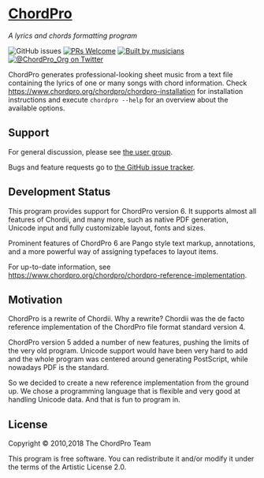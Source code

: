 # [ChordPro](https://www.chordpro.org)
*A lyrics and chords formatting program*

![GitHub issues](https://img.shields.io/github/issues/chordpro/chordpro)
[![PRs Welcome](https://img.shields.io/badge/PRs-welcome-brightgreen.svg)](http://makeapullrequest.com)
[![Built by musicians](https://img.shields.io/badge/built%20by-musicians%20𝄞-d15d27.svg?&labelColor=e36d25)](https://forthebadge.com)
[![@ChordPro_Org on Twitter](https://img.shields.io/badge/twitter-@ChordPro%5FOrg-1DA1F2.svg)](https://twitter.com/ChordPro_Org)

ChordPro generates professional-looking sheet music from a text file
containing the lyrics of one or many songs with chord information.
Check <https://www.chordpro.org/chordpro/chordpro-installation> for installation instructions
and execute `chordpro --help` for an overview about the available options.

## Support
For general discussion, please see [the user group](https://groups.io/g/ChordPro/topics).

Bugs and feature requests go to [the GitHub issue tracker](https://github.com/ChordPro/chordpro/issues).

## Development Status
This program provides support for ChordPro version 6.
It supports almost all features of Chordii, and many more,
such as native PDF generation, Unicode input
and fully customizable layout, fonts and sizes.

Prominent features of ChordPro 6 are
Pango style text markup, annotations,
and a more powerful way of assigning typefaces to layout items.

For up-to-date information, see <https://www.chordpro.org/chordpro/chordpro-reference-implementation>.

## Motivation
ChordPro is a rewrite of Chordii.
Why a rewrite?
Chordii was the de facto reference implementation of the ChordPro file format standard version 4.

ChordPro version 5 added a number of new features, pushing the limits of the very old program.
Unicode support would have been very hard to add
and the whole program was centered around generating PostScript,
while nowadays PDF is the standard.

So we decided to create a new reference implementation from the ground up.
We chose a programming language that is flexible and very good at handling Unicode data.
And that is fun to program in.

## License

Copyright © 2010,2018 The ChordPro Team

This program is free software. You can redistribute it and/or modify it under the terms of the Artistic License 2.0.
